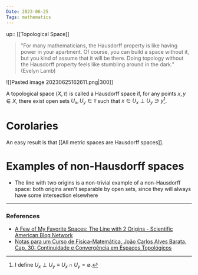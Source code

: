 ```yaml
---
Date: 2023-06-25
Tags: mathematics
---
```

up:: [[Topological Space]]

> "For many mathematicians, the Hausdorff property is like having power in your apartment. Of course, you can build a space without it, but you kind of assume that it will be there. Doing topology without the Hausdorff property feels like stumbling around in the dark." (Evelyn Lamb)

![[Pasted image 20230625162611.png|300]]

A topological space $(X, \tau)$ is called a Hausdorff space if, for any points $x, y \in X$, there exist open sets $U_x, U_y \in \tau$ such that $x \in U_x \perp U_y \ni y$[^1].

# Corolaries
An easy result is that [[All metric spaces are Hausdorff spaces]].

# Examples of non-Hausdorff spaces
- The line with two origins is a non-trivial example of a non-Hausdorff space: both origins aren't separable by open sets, since they will always have some intersection elsewhere

---
### References
- [A Few of My Favorite Spaces: The Line with 2 Origins - Scientific American Blog Network](https://blogs.scientificamerican.com/roots-of-unity/a-few-of-my-favorite-spaces-the-line-with-2-origins/)
- [Notas para um Curso de Física-Matemática, João Carlos Alves Barata. Cap. 30: Continuidade e Convergência em Espaços
Topológicos](http://denebola.if.usp.br/~jbarata/Notas_de_aula/arquivos/nc-cap30.pdf)

[^1]: I define $U_x \perp U_y \equiv U_x \cap U_y = \emptyset$.